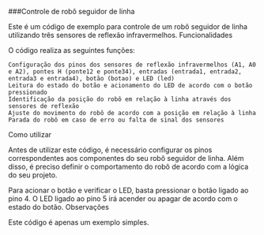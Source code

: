 ###Controle de robô seguidor de linha

Este é um código de exemplo para controle de um robô seguidor de linha utilizando três sensores de reflexão infravermelhos.
Funcionalidades

O código realiza as seguintes funções:

    Configuração dos pinos dos sensores de reflexão infravermelhos (A1, A0 e A2), pontes H (ponte12 e ponte34), entradas (entrada1, entrada2, entrada3 e entrada4), botão (botao) e LED (led)
    Leitura do estado do botão e acionamento do LED de acordo com o botão pressionado
    Identificação da posição do robô em relação à linha através dos sensores de reflexão
    Ajuste do movimento do robô de acordo com a posição em relação à linha
    Parada do robô em caso de erro ou falta de sinal dos sensores

Como utilizar

Antes de utilizar este código, é necessário configurar os pinos correspondentes aos componentes do seu robô seguidor de linha. Além disso, é preciso definir o comportamento do robô de acordo com a lógica do seu projeto.

Para acionar o botão e verificar o LED, basta pressionar o botão ligado ao pino 4. O LED ligado ao pino 5 irá acender ou apagar de acordo com o estado do botão.
Observações

Este código é apenas um exemplo simples.
